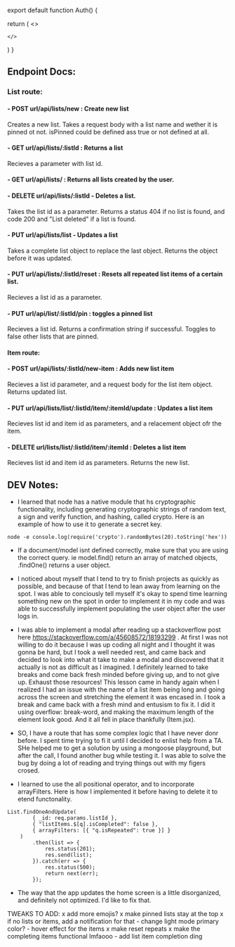 export default function Auth() {

return (
    <>

    </>
)
}

## Endpoint Docs:

### List route:

#### - POST url/api/lists/new : Create new list

Creates a new list. Takes a request body with a list name and wether it is pinned ot not. isPinned could be defined ass true or not defined at all.

#### - GET url/api/lists/:listId : Returns a list

Recieves a parameter with list id.

#### - GET url/api/lists/ : Returns all lists created by the user.

#### - DELETE url/api/lists/:listId - Deletes a list.

Takes the list id as a parameter. Returns a status 404 if no list is found, and code 200 and "List deleted" if a list is found.

#### - PUT url/api/lists/list - Updates a list

Takes a complete list object to replace the last object. Returns the object before it was updated.

#### - PUT url/api/lists/:listId/reset : Resets all repeated list items of a certain list.

Recieves a list id as a parameter.

#### - PUT url/api/list/:listId/pin : toggles a pinned list

Recieves a list id. Returns a confirmation string if successful. Toggles to false other lists that are pinned.

#### Item route:

#### - POST url/api/lists/:listId/new-item : Adds new list item

Recieves a list id parameter, and a request body for the list item object. Returns updated list.

#### - PUT url/api/lists/list/:listId/item/:itemId/update : Updates a list item

Recieves list id and item id as parameters, and a relacement object ofr the item.

#### - DELETE url/lists/list/:listId/item/:itemId : Deletes a list item

Recieves list id and item id as parameters. Returns the new list.


## DEV Notes:

- I learned that node has a native module that hs cryptographic functionality, including generating cryptographic strings of random text, a sign and verify function, and hashing, called crypto. Here is an example of how to use it to generate a secret key.

`node -e console.log(require('crypto').randomBytes(20).toString('hex'))`

- If a document/model isnt defined correctly, make sure that you are using the correct query. ie model.find() return an array of matched objects, .findOne() returns a user object.

- I noticed about myself that I tend to try to finish projects as quickly as possible, and because of that I tend to lean away from learning on the spot. I was able to conciously tell myself it's okay to spend time learning something new on the spot in order to implement it in my code and was able to successfully implement populating the user object after the user logs in.

- I was able to implement a modal after reading up a stackoverflow post here https://stackoverflow.com/a/45608572/18193299 . At first I was not willing to do it because I was up coding all night and I thought it was gonna be hard, but I took a well needed rest, and came back and decided to look into what it take to make a modal and discovered that it actually is not as difficult as I imagined. I definitely learned to take breaks and come back fresh minded before giving up, and to not give up. Exhaust those resources! This lesson came in handy again when I realized I had an issue with the name of a list item being long and going across the screen and stretching the element it was encased in. I took a break and came back with a fresh mind and entusism to fix it. I did it using overflow: break-word, and making the maximum length of the element look good. And it all fell in place thankfully (Item.jsx).

- SO, I have a route that has some complex logic that I have never donr before. I spent time trying to fi it until I decided to enlist help from a TA. SHe helped me to get a solution by using a mongoose playground, but after the call, I found another bug while testing it. I was able to solve the bug by doing a lot of reading and trying things out with my figers crosed.

- I learned to use the all positional operator, and to incorporate arrayFilters. Here is how I implemented it before having to delete it to etend functonality.

```
List.findOneAndUpdate(
        { _id: req.params.listId },
        { "listItems.$[q].isCompleted": false },
        { arrayFilters: [{ "q.isRepeated": true }] }
    )
        .then(list => {
            res.status(201);
            res.send(list);
        }).catch(err => {
            res.status(500);
            return next(err);
        });
```

- The way that the app updates the home screen is a little disorganized, and definitely not optimized. I'd like to fix that. 

TWEAKS TO ADD:
    x add more emojis?
    x make pinned lists stay at the top
    x if no lists or items, add a notification for that
    - change light mode primary color?
    - hover effect for the items
    x make reset repeats
    x make the completing items functional lmfaooo
    - add list item completion ding
